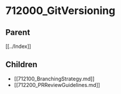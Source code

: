 # 712000_GitVersioning

## Parent
[[../Index]]

## Children
- [[712100_BranchingStrategy.md]]
- [[712200_PRReviewGuidelines.md]]
